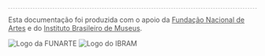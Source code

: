 <div style='opacity: 0.75; border-top: 1px dashed #9f9f9f;'>

Esta documentação foi produzida com o apoio da [Fundação Nacional de Artes](https://www.funarte.gov.br/) e do [Instituto Brasileiro de Museus](https://www.gov.br/museus/pt-br).

![Logo da FUNARTE](/_assets/images/logo_funarte.png ":size=200")
![Logo do IBRAM](/_assets/images/logo_ibram.jpeg ":size=180")

</div>